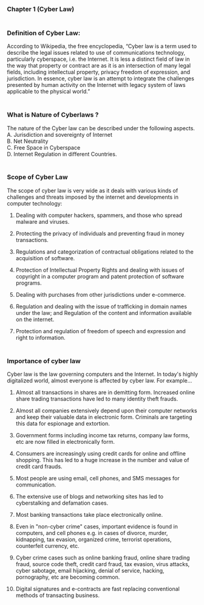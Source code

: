 <!--CHAPTER 1-->
### Chapter 1 (Cyber Law)
 
### **<br/>Definition of Cyber Law:**

<p>According to Wikipedia, the free encyclopedia, “Cyber law is a term used to describe the legal issues related to use of communications technology, particularly cyberspace, i.e. the Internet. It is less a distinct field of law in the way that property or contract are as it is an intersection of many legal fields, including intellectual property, privacy freedom of expression, and jurisdiction. In essence, cyber law is an attempt to integrate the challenges presented by human activity on the Internet with legacy system of laws applicable to the physical world.”</p>

### **<br/>What is Nature of Cyberlaws ?**
<p>The nature of the Cyber law can be described under the following aspects.<br/>
A. Jurisdiction and sovereignty of Internet<br/>
B. Net Neutrality<br/>
C. Free Space in Cyberspace<br/>
D. Internet Regulation in different Countries.

### **<br/>Scope of Cyber Law**

<p>The scope of cyber law is very wide as it deals with various kinds of challenges and threats imposed by the internet and developments in computer technology:<br/>


1. Dealing with computer hackers, spammers, and those who spread malware and viruses.<br/>

2. Protecting the privacy of individuals and preventing fraud in money transactions.<br/>

3. Regulations and categorization of contractual obligations related to the acquisition of software.<br/>

4. Protection of Intellectual Property Rights and dealing with issues of copyright in a computer program and patent protection of software programs.<br/>

5. Dealing with purchases from other jurisdictions under e-commerce.<br/>

6. Regulation and dealing with the issue of trafficking in domain names under the law; and
Regulation of the content and information available on the internet.<br/>

7. Protection and regulation of freedom of speech and expression and right to information.<br/></p>


### **<br/>Importance of cyber law**

<p>Cyber law is the law governing computers and the Internet. In today's highly digitalized world, almost everyone is affected by cyber law. For example...<br/>

1. Almost all transactions in shares are in demitting form. Increased online share trading transactions have led to many identity theft frauds.<br/>

2. Almost all companies extensively depend upon their computer networks and keep their valuable data in electronic form. Criminals are targeting this data for espionage and extortion.<br/>

3. Government forms including income tax returns, company law forms, etc are now filled in electronically form.<br/>

4. Consumers are increasingly using credit cards for online and offline shopping. This has led to a huge increase in the number and value of credit card frauds.<br/>

5. Most people are using email, cell phones, and SMS messages for communication.<br/>

6. The extensive use of blogs and networking sites has led to cyberstalking and defamation cases.<br/>

7. Most banking transactions take place electronically online.<br/>

8. Even in "non-cyber crime" cases, important evidence is found in computers, and cell phones e.g. in cases of divorce, murder, kidnapping, tax evasion, organized crime, terrorist operations, counterfeit currency, etc.<br/>

9. Cyber crime cases such as online banking fraud, online share trading fraud, source code theft, credit card fraud, tax evasion, virus attacks, cyber sabotage, email hijacking, denial of service, hacking, pornography, etc are becoming common.<br/>

10. Digital signatures and e-contracts are fast replacing conventional methods of transacting business.<br/></p>